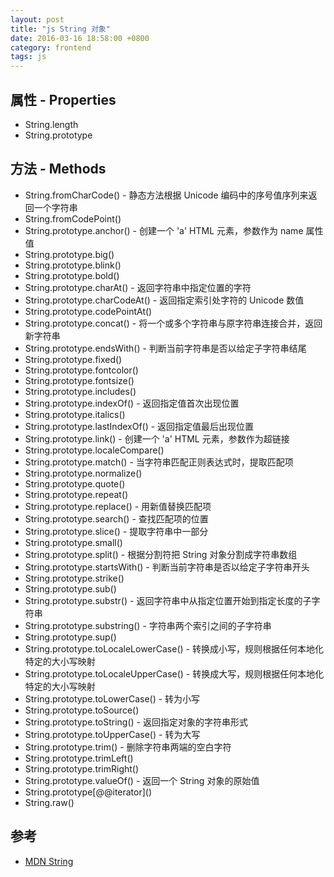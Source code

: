 ```yaml
---
layout: post
title: "js String 对象"
date: 2016-03-16 18:58:00 +0800
category: frontend
tags: js
---
```


## 属性 - Properties
* String.length
* String.prototype

## 方法 - Methods
* String.fromCharCode() - 静态方法根据 Unicode 编码中的序号值序列来返回一个字符串
* String.fromCodePoint()
* String.prototype.anchor() - 创建一个 'a' HTML 元素，参数作为 name 属性值
* String.prototype.big()
* String.prototype.blink()
* String.prototype.bold()
* String.prototype.charAt() - 返回字符串中指定位置的字符
* String.prototype.charCodeAt() - 返回指定索引处字符的 Unicode 数值
* String.prototype.codePointAt()
* String.prototype.concat() - 将一个或多个字符串与原字符串连接合并，返回新字符串
* String.prototype.endsWith() - 判断当前字符串是否以给定子字符串结尾
* String.prototype.fixed()
* String.prototype.fontcolor()
* String.prototype.fontsize()
* String.prototype.includes()
* String.prototype.indexOf() - 返回指定值首次出现位置
* String.prototype.italics()
* String.prototype.lastIndexOf() - 返回指定值最后出现位置
* String.prototype.link() - 创建一个 'a' HTML 元素，参数作为超链接
* String.prototype.localeCompare()
* String.prototype.match() - 当字符串匹配正则表达式时，提取匹配项
* String.prototype.normalize()
* String.prototype.quote()
* String.prototype.repeat()
* String.prototype.replace() - 用新值替换匹配项
* String.prototype.search() - 查找匹配项的位置
* String.prototype.slice() - 提取字符串中一部分
* String.prototype.small()
* String.prototype.split() - 根据分割符把 String 对象分割成字符串数组
* String.prototype.startsWith() - 判断当前字符串是否以给定子字符串开头
* String.prototype.strike()
* String.prototype.sub()
* String.prototype.substr() - 返回字符串中从指定位置开始到指定长度的子字符串
* String.prototype.substring() - 字符串两个索引之间的子字符串
* String.prototype.sup()
* String.prototype.toLocaleLowerCase() - 转换成小写，规则根据任何本地化特定的大小写映射
* String.prototype.toLocaleUpperCase() - 转换成大写，规则根据任何本地化特定的大小写映射
* String.prototype.toLowerCase() - 转为小写
* String.prototype.toSource()
* String.prototype.toString() - 返回指定对象的字符串形式
* String.prototype.toUpperCase() - 转为大写
* String.prototype.trim() - 删除字符串两端的空白字符
* String.prototype.trimLeft()
* String.prototype.trimRight()
* String.prototype.valueOf() - 返回一个 String 对象的原始值
* String.prototype\[@@iterator\]()
* String.raw()

## 参考
* [MDN String](https://developer.mozilla.org/en-US/docs/Web/JavaScript/Reference/Global_Objects/String)